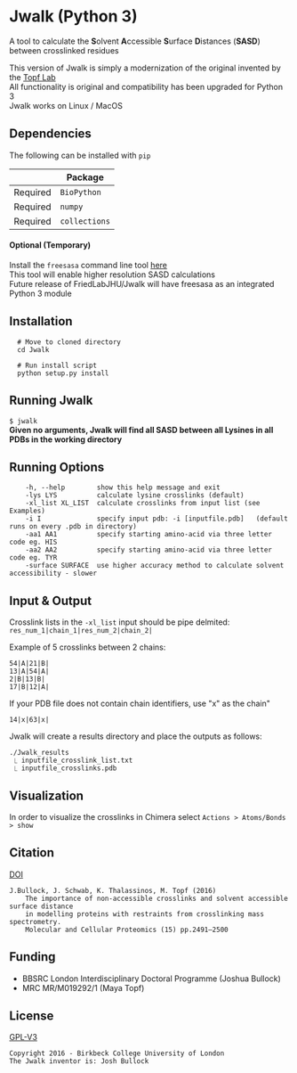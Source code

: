 # Jwalk (Python 3)

A tool to calculate the **S**olvent **A**ccessible **S**urface **D**istances (**SASD**) between crosslinked residues  
  
This version of Jwalk is simply a modernization of the original invented by the [Topf Lab](https://github.com/Topf-Lab/Jwalk)  
All functionality is original and compatibility has been upgraded for Python 3  
Jwalk works on Linux / MacOS

## Dependencies
The following can be installed with ```pip```

|          |Package            |
| -------- | ----------------- |
| Required | ```BioPython```   |
| Required | ```numpy```       |
| Required | ```collections``` |

#### Optional (Temporary)
Install the ```freesasa``` command line tool [here](http://freesasa.github.io/)  
This tool will enable higher resolution SASD calculations  
Future release of FriedLabJHU/Jwalk will have freesasa as an integrated Python 3 module  

## Installation

```
  # Move to cloned directory
  cd Jwalk

  # Run install script
  python setup.py install
```

## Running Jwalk
``` $ jwalk ```  
**Given no arguments, Jwalk will find all SASD between all Lysines in all PDBs in the working directory**

## Running Options
```
    -h, --help        show this help message and exit
    -lys LYS          calculate lysine crosslinks (default)
    -xl_list XL_LIST  calculate crosslinks from input list (see Examples)
    -i I              specify input pdb: -i [inputfile.pdb]   (default runs on every .pdb in directory)
    -aa1 AA1          specify starting amino-acid via three letter code eg. HIS
    -aa2 AA2          specify starting amino-acid via three letter code eg. TYR
    -surface SURFACE  use higher accuracy method to calculate solvent accessibility - slower
```

## Input \& Output
Crosslink lists in the ```-xl_list``` input should be pipe delmited:  
```res_num_1|chain_1|res_num_2|chain_2|```

Example of 5 crosslinks between 2 chains:
```
54|A|21|B|
13|A|54|A|
2|B|13|B|
17|B|12|A|
```

If your PDB file does not contain chain identifiers, use \"x\" as the chain"
```
14|x|63|x|
```

Jwalk will create a results directory and place the outputs as follows:
```
./Jwalk_results
 ⎿ inputfile_crosslink_list.txt
 ⎿ inputfile_crosslinks.pdb
```

## Visualization
In order to visualize the crosslinks in Chimera select ```Actions > Atoms/Bonds > show```

## Citation

[DOI](https://doi.org/10.1074/mcp.M116.058560)
> 
    J.Bullock, J. Schwab, K. Thalassinos, M. Topf (2016)
        The importance of non-accessible crosslinks and solvent accessible surface distance
        in modelling proteins with restraints from crosslinking mass spectrometry. 
        Molecular and Cellular Proteomics (15) pp.2491–2500

## Funding

* BBSRC London Interdisciplinary Doctoral Programme (Joshua Bullock)
* MRC MR/M019292/1 (Maya Topf)

## License

[GPL-V3](https://choosealicense.com/licenses/gpl-3.0/)
> 
    Copyright 2016 - Birkbeck College University of London
    The Jwalk inventor is: Josh Bullock
